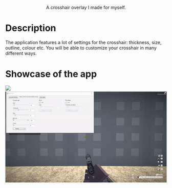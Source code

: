<p align="center">A crosshair overlay I made for myself.</p>

# Description
The application features a lot of settings for the crosshair: thickness, size, outline, colour etc. You will be able to customize your crosshair in many different ways.

# Showcase of the app
![](https://github.com/Yudrath/battlebit-crosshair-overlay/blob/master/Crosshairshowcase.gif)
![](https://github.com/Yudrath/battlebit-crosshair-overlay/blob/master/Settingsshowcase.gif)
